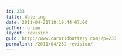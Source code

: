 ```yaml
---
id: 233
title: Watering
date: 2011-04-21T18:19:44-07:00
author: brian
layout: revision
guid: http://www.carotidbattery.com/?p=233
permalink: /2011/04/232-revision/
---
```

